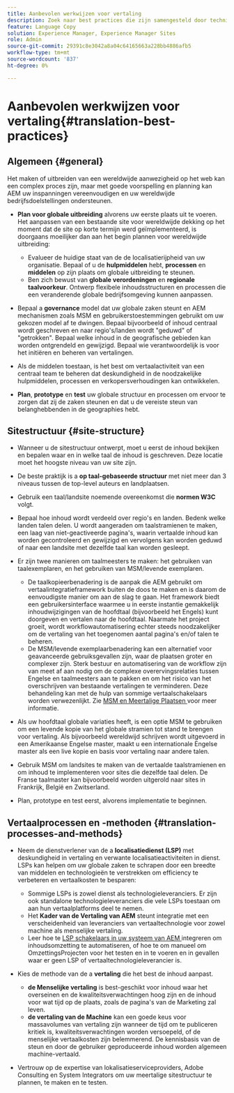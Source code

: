 ```yaml
---
title: Aanbevolen werkwijzen voor vertaling
description: Zoek naar best practices die zijn samengesteld door technische en consultancyteams van Adobe om u te helpen bij het uitvoeren van vertaalprojecten.
feature: Language Copy
solution: Experience Manager, Experience Manager Sites
role: Admin
source-git-commit: 29391c8e3042a8a04c64165663a228bb4886afb5
workflow-type: tm+mt
source-wordcount: '837'
ht-degree: 0%

---
```


# Aanbevolen werkwijzen voor vertaling{#translation-best-practices}

## Algemeen {#general}

Het maken of uitbreiden van een wereldwijde aanwezigheid op het web kan een complex proces zijn, maar met goede voorspelling en planning kan AEM uw inspanningen vereenvoudigen en uw wereldwijde bedrijfsdoelstellingen ondersteunen.

* **Plan voor globale uitbreiding** alvorens uw eerste plaats uit te voeren. Het aanpassen van een bestaande site voor wereldwijde dekking op het moment dat de site op korte termijn werd geïmplementeerd, is doorgaans moeilijker dan aan het begin plannen voor wereldwijde uitbreiding:

   * Evalueer de huidige staat van de de localisatierijpheid van uw organisatie. Bepaal of u de **hulpmiddelen** hebt, **processen** en **middelen** op zijn plaats om globale uitbreiding te steunen.
   * Ben zich bewust van **globale verordeningen** en **regionale taalvoorkeur**. Ontwerp flexibele inhoudsstructuren en processen die een veranderende globale bedrijfsomgeving kunnen aanpassen.

* Bepaal a **governance** model dat uw globale zaken steunt en AEM mechanismen zoals MSM en gebruikerstoestemmingen gebruikt om uw gekozen model af te dwingen. Bepaal bijvoorbeeld of inhoud centraal wordt geschreven en naar regio&#39;s/landen wordt &quot;geduwd&quot; of &quot;getrokken&quot;. Bepaal welke inhoud in de geografische gebieden kan worden ontgrendeld en gewijzigd. Bepaal wie verantwoordelijk is voor het initiëren en beheren van vertalingen.
* Als de middelen toestaan, is het best om vertaalactiviteit van een centraal team te beheren dat deskundigheid in de noodzakelijke hulpmiddelen, processen en verkopersverhoudingen kan ontwikkelen.
* **Plan**, **prototype** en **test** uw globale structuur en processen om ervoor te zorgen dat zij de zaken steunen en dat u de vereiste steun van belanghebbenden in de geographies hebt.

## Sitestructuur {#site-structure}

* Wanneer u de sitestructuur ontwerpt, moet u eerst de inhoud bekijken en bepalen waar en in welke taal de inhoud is geschreven. Deze locatie moet het hoogste niveau van uw site zijn.
* De beste praktijk is a **op taal-gebaseerde structuur** met niet meer dan 3 niveaus tussen de top-level auteurs en landplaatsen.
* Gebruik een taal/landsite noemende overeenkomst die **normen W3C** volgt.
* Bepaal hoe inhoud wordt verdeeld over regio&#39;s en landen. Bedenk welke landen talen delen. U wordt aangeraden om taalstramienen te maken, een laag van niet-geactiveerde pagina&#39;s, waarin vertaalde inhoud kan worden gecontroleerd en gewijzigd en vervolgens kan worden geduwd of naar een landsite met dezelfde taal kan worden gesleept.
* Er zijn twee manieren om taalmeesters te maken: het gebruiken van taalexemplaren, en het gebruiken van MSM/levende exemplaren.

   * De taalkopieerbenadering is de aanpak die AEM gebruikt om vertaalintegratieframework buiten de doos te maken en is daarom de eenvoudigste manier om aan de slag te gaan. Het framework biedt een gebruikersinterface waarmee u in eerste instantie gemakkelijk inhoudwijzigingen van de hoofdtaal (bijvoorbeeld het Engels) kunt doorgeven en vertalen naar de hoofdtaal. Naarmate het project groeit, wordt workflowautomatisering echter steeds noodzakelijker om de vertaling van het toegenomen aantal pagina&#39;s en/of talen te beheren.
   * De MSM/levende exemplaarbenadering kan een alternatief voor geavanceerde gebruiksgevallen zijn, waar de plaatsen groter en complexer zijn. Sterk bestuur en automatisering van de workflow zijn van meet af aan nodig om de complexe overervingsrelaties tussen Engelse en taalmeesters aan te pakken en om het risico van het overschrijven van bestaande vertalingen te verminderen. Deze behandeling kan met de hulp van sommige vertaalschakelaars worden verwezenlijkt. Zie [ MSM en Meertalige Plaatsen ](/help/sites-administering/msm-best-practices.md#msm-and-multilingual-websites) voor meer informatie.

* Als uw hoofdtaal globale variaties heeft, is een optie MSM te gebruiken om een levende kopie van het globale stramien tot stand te brengen voor vertaling. Als bijvoorbeeld wereldwijd schrijven wordt uitgevoerd in een Amerikaanse Engelse master, maakt u een internationale Engelse master als een live kopie en basis voor vertaling naar andere talen.
* Gebruik MSM om landsites te maken van de vertaalde taalstramienen en om inhoud te implementeren voor sites die dezelfde taal delen. De Franse taalmaster kan bijvoorbeeld worden uitgerold naar sites in Frankrijk, België en Zwitserland.
* Plan, prototype en test eerst, alvorens implementatie te beginnen.

## Vertaalprocessen en -methoden {#translation-processes-and-methods}

* Neem de dienstverlener van de a **localisatiedienst (LSP)** met deskundigheid in vertaling en verwante localisatieactiviteiten in dienst. LSPs kan helpen om uw globale zaken te schrapen door een breedte van middelen en technologieën te verstrekken om efficiency te verbeteren en vertaalkosten te besparen:

   * Sommige LSPs is zowel dienst als technologieleveranciers. Er zijn ook standalone technologieleveranciers die vele LSPs toestaan om aan hun vertaalplatforms deel te nemen.
   * Het **Kader van de Vertaling van AEM** steunt integratie met een verscheidenheid van leveranciers van vertaaltechnologie voor zowel machine als menselijke vertaling.
   * Leer hoe te [ LSP schakelaars in uw systeem van AEM ](/help/sites-administering/translation.md) integreren om inhoudsomzetting te automatiseren, of hoe te om manueel om OmzettingsProjecten voor het testen en in te voeren en in gevallen waar er geen LSP of vertaaltechnologieleverancier is.

* Kies de methode van de a **vertaling** die het best de inhoud aanpast.

   * **de Menselijke vertaling** is best-geschikt voor inhoud waar het overseinen en de kwaliteitsverwachtingen hoog zijn en de inhoud voor wat tijd op de plaats, zoals de pagina&#39;s van de Marketing zal leven.
   * **de vertaling van de Machine** kan een goede keus voor massavolumes van vertaling zijn wanneer de tijd om te publiceren kritiek is, kwaliteitsverwachtingen worden versoepeld, of de menselijke vertaalkosten zijn belemmerend. De kennisbasis van de steun en door de gebruiker geproduceerde inhoud worden algemeen machine-vertaald.

* Vertrouw op de expertise van lokalisatieserviceproviders, Adobe Consulting en System Integrators om uw meertalige sitestructuur te plannen, te maken en te testen.
